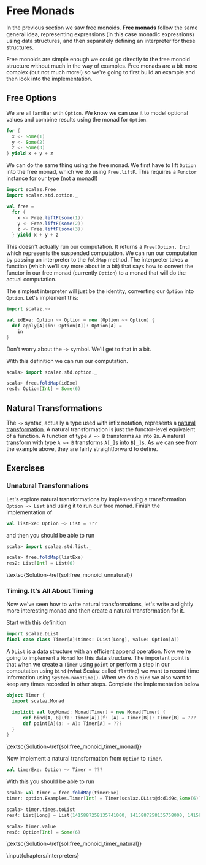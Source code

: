 # Free Monads

In the previous section we saw free monoids. **Free monads** follow the same general idea, representing expressions (in this case monadic expressions) using data structures, and then separately defining an interpreter for these structures.

Free monoids are simple enough we could go directly to the free monoid structure without much in the way of examples. Free monads are a bit more complex (but not much more!) so we're going to first build an example and then look into the implementation.

## Free Options

We are all familiar with `Option`. We know we can use it to model optional values and combine results using the monad for `Option`.

```scala
for {
  x <- Some(1)
  y <- Some(2)
  z <- Some(3)
} yield x + y + z
```

We can do the same thing using the free monad. We first have to lift `Option` into the free monad, which we do using `Free.liftF`. This requires a `Functor` instance for our type (not a monad!)

```scala
import scalaz.Free
import scalaz.std.option._

val free =
  for {
    x <- Free.liftF(some(1))
    y <- Free.liftF(some(2))
    z <- Free.liftF(some(3))
  } yield x + y + z
```

This doesn't actually run our computation. It returns a `Free[Option, Int]` which represents the suspended computation. We can run our computation by passing an interpreter to the `foldMap` method. The interpreter takes a function (which we'll say more about in a bit) that says how to convert the functor in our free monad (currently `Option`) to a monad that will do the actual computation.

The simplest interpreter will just be the identity, converting our `Option` into `Option`. Let's implement this:

```scala
import scalaz.~>

val idExe: Option ~> Option = new (Option ~> Option) {
  def apply[A](in: Option[A]): Option[A] =
    in
}
```

Don't worry about the `~>` symbol. We'll get to that in a bit.

With this definition we can run our computation.

```scala
scala> import scalaz.std.option._

scala> free.foldMap(idExe)
res0: Option[Int] = Some(6)
```

## Natural Transformations

The `~>` syntax, actually a type used with infix notation, represents a [natural transformation](http://docs.typelevel.org/api/scalaz/nightly/#scalaz.NaturalTransformation). A natural transformation is just the functor-level equivalent of a function. A function of type `A => B` transforms `A`s into `B`s. A natural transform with type `A ~> B` transforms `A[_]`s into `B[_]`s. As we can see from the example above, they are fairly straightforward to define.

## Exercises

### Unnatural Transformations

Let's explore natural transformations by implementing a transformation `Option ~> List` and using it to run our free monad. Finish the implementation of

```scala
val listExe: Option ~> List = ???
```

and then you should be able to run

```scala
scala> import scalaz.std.list._

scala> free.foldMap(listExe)
res2: List[Int] = List(6)
```

\textsc{Solution~\ref{sol:free_monoid_unnatural}}


### Timing. It's All About Timing

Now we've seen how to write natural transformations, let's write a slightly more interesting monad and then create a natural transformation for it.

Start with this definition

```scala
import scalaz.DList
final case class Timer[A](times: DList[Long], value: Option[A])
```

A `DList` is a data structure with an efficient append operation. Now we're going to implement a `Monad` for this data structure. The important point is that when we create a `Timer` using `point` or perform a step in our computation using `bind` (what Scalaz called `flatMap`) we want to record time information using `System.nanoTime()`. When we do a `bind` we also want to keep any times recorded in other steps. Complete the implementation below

```scala
object Timer {
  import scalaz.Monad

  implicit val logMonad: Monad[Timer] = new Monad[Timer] {
      def bind[A, B](fa: Timer[A])(f: (A) ⇒ Timer[B]): Timer[B] = ???
      def point[A](a: ⇒ A): Timer[A] = ???
  }
}
```

\textsc{Solution~\ref{sol:free_monoid_timer_monad}}

Now implement a natural transformation from `Option` to `Timer`.

```scala
val timerExe: Option ~> Timer = ???
```

With this you should be able to run

```scala
scala> val timer = free.foldMap(timerExe)
timer: option.Examples.Timer[Int] = Timer(scalaz.DList@dcd1d9c,Some(6))

scala> timer.times.toList
res4: List[Long] = List(1415887258135741000, 1415887258135758000, 1415887258135774000, 1415887258135783000)

scala> timer.value
res6: Option[Int] = Some(6)
```

\textsc{Solution~\ref{sol:free_monoid_timer_natural}}

\input{chapters/interpreters}
